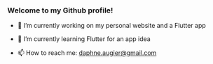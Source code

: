 ### Welcome to my Github profile!

- 🔭  I’m currently working on my personal website and a Flutter app


- 🌱  I’m currently learning Flutter for an app idea


- 📫  How to reach me: daphne.augier@gmail.com


<!--
**daphneaugier/daphneaugier** is a ✨ _special_ ✨ repository because its `README.md` (this file) appears on your GitHub profile.

Here are some ideas to get you started:

- 🔭 I’m currently working on ...
- 🌱 I’m currently learning ...
- 👯 I’m looking to collaborate on ...
- 🤔 I’m looking for help with ...
- 💬 Ask me about ...
- 📫 How to reach me: ...
- 😄 Pronouns: ...
- ⚡ Fun fact: ...
-->
